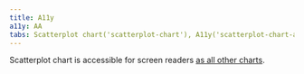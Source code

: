 ```yaml
---
title: A11y
a11y: AA
tabs: Scatterplot chart('scatterplot-chart'), A11y('scatterplot-chart-a11y'), API('scatterplot-chart-api'), Examples('scatterplot-chart-d3-code'), Changelog('d3-chart-changelog')
---
```


Scatterplot chart is accessible for screen readers [as all other charts](/data-display/d3-chart/d3-chart-a11y).
